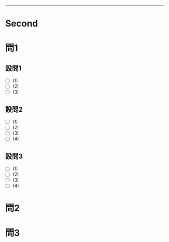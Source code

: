 ---

# Second

# 問1

## 設問1

- [ ] (1)
- [ ] (2)
- [ ] (3)

## 設問2

- [ ] (1)
- [ ] (2)
- [ ] (3)
- [ ] (4)

## 設問3

- [ ] (1)
- [ ] (2)
- [ ] (3)
- [ ] (4)

# 問2

# 問3

